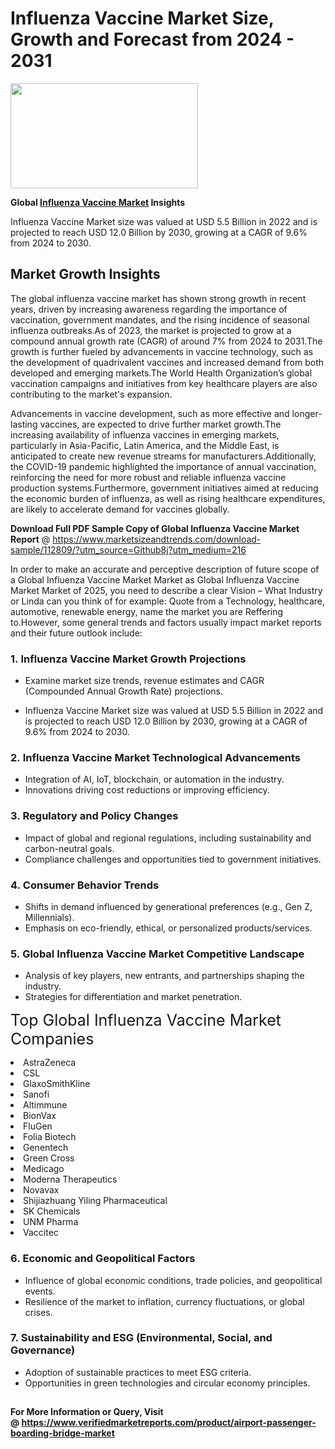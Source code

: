 <H1>Influenza Vaccine Market Size, Growth and Forecast from 2024 - 2031</H1><img class="aligncenter size-medium wp-image-584254" src="https://thirdeyenews.in/wp-content/uploads/2024/09/Global-Market-Research-300x168.jpeg" alt="" width="300" height="168" /><p><strong>Global&nbsp;<a href="https://www.marketsizeandtrends.com/download-sample/112809/?utm_source=Github8j?utm_medium=216">Influenza Vaccine Market</a> Insights</strong></p><p>Influenza Vaccine Market size was valued at USD 5.5 Billion in 2022 and is projected to reach USD 12.0 Billion by 2030, growing at a CAGR of 9.6% from 2024 to 2030.</p><p><h2>Market Growth Insights</h2> <p>The global influenza vaccine market has shown strong growth in recent years, driven by increasing awareness regarding the importance of vaccination, government mandates, and the rising incidence of seasonal influenza outbreaks.As of 2023, the market is projected to grow at a compound annual growth rate (CAGR) of around 7% from 2024 to 2031.The growth is further fueled by advancements in vaccine technology, such as the development of quadrivalent vaccines and increased demand from both developed and emerging markets.The World Health Organization’s global vaccination campaigns and initiatives from key healthcare players are also contributing to the market's expansion.</p> <p>Advancements in vaccine development, such as more effective and longer-lasting vaccines, are expected to drive further market growth.The increasing availability of influenza vaccines in emerging markets, particularly in Asia-Pacific, Latin America, and the Middle East, is anticipated to create new revenue streams for manufacturers.Additionally, the COVID-19 pandemic highlighted the importance of annual vaccination, reinforcing the need for more robust and reliable influenza vaccine production systems.Furthermore, government initiatives aimed at reducing the economic burden of influenza, as well as rising healthcare expenditures, are likely to accelerate demand for vaccines globally.</p> <p><span class=""><strong>Download Full PDF Sample Copy of Global Influenza Vaccine Market Report</strong> @ <a href="https://www.marketsizeandtrends.com/download-sample/112809/?utm_source=Github8j?utm_medium=216" target="_blank">https://www.marketsizeandtrends.com/download-sample/112809/?utm_source=Github8j?utm_medium=216</a></span></p><p>In order to make an accurate and perceptive description of future scope of a Global&nbsp;Influenza Vaccine Market Market as Global&nbsp;Influenza Vaccine Market Market of 2025, you need to describe a clear Vision &ndash; What Industry or Linda can you think of for example: Quote from a Technology, healthcare, automotive, renewable energy, name the market you are Reffering to.However, some general trends and factors usually impact market reports and their future outlook include:</p><h3>1.&nbsp;<strong>Influenza Vaccine Market Growth Projections</strong></h3><ul><li>Examine market size trends, revenue estimates and CAGR (Compounded Annual Growth Rate) projections.</li><li><p>Influenza Vaccine Market size was valued at USD 5.5 Billion in 2022 and is projected to reach USD 12.0 Billion by 2030, growing at a CAGR of 9.6% from 2024 to 2030.</p></li></ul><h3>2.&nbsp;<strong>Influenza Vaccine Market Technological Advancements</strong></h3><ul><li>Integration of AI, IoT, blockchain, or automation in the industry.</li><li>Innovations driving cost reductions or improving efficiency.</li></ul><h3>3.&nbsp;<strong>Regulatory and Policy Changes</strong></h3><ul><li>Impact of global and regional regulations, including sustainability and carbon-neutral goals.</li><li>Compliance challenges and opportunities tied to government initiatives.</li></ul><h3>4.&nbsp;<strong>Consumer Behavior Trends</strong></h3><ul><li>Shifts in demand influenced by generational preferences (e.g., Gen Z, Millennials).</li><li>Emphasis on eco-friendly, ethical, or personalized products/services.</li></ul><h3>5.&nbsp;<strong>Global Influenza Vaccine Market Competitive Landscape</strong></h3><ul><li>Analysis of key players, new entrants, and partnerships shaping the industry.</li><li>Strategies for differentiation and market penetration.</li></ul><p data-pm-slice="1 1 []"><span style="color: inherit; font-family: inherit; font-size: 25px;">Top Global Influenza Vaccine Market Companies</span></p><div class="" data-test-id=""><p><li>AstraZeneca</li><li> CSL</li><li> GlaxoSmithKline</li><li> Sanofi</li><li> Altimmune</li><li> BionVax</li><li> FluGen</li><li> Folia Biotech</li><li> Genentech</li><li> Green Cross</li><li> Medicago</li><li> Moderna Therapeutics</li><li> Novavax</li><li> Shijiazhuang Yiling Pharmaceutical</li><li> SK Chemicals</li><li> UNM Pharma</li><li> Vaccitec</li></p></div><h3>6.&nbsp;<strong>Economic and Geopolitical Factors</strong></h3><ul><li>Influence of global economic conditions, trade policies, and geopolitical events.</li><li>Resilience of the market to inflation, currency fluctuations, or global crises.</li></ul><h3>7.&nbsp;<strong>Sustainability and ESG (Environmental, Social, and Governance)</strong></h3><ul><li>Adoption of sustainable practices to meet ESG criteria.</li><li>Opportunities in green technologies and circular economy principles.</li></ul><h2><strong style="font-size: 14px;">For More Information or Query, Visit @&nbsp;</strong><a style="background-color: #ffffff; font-size: 14px;" href="https://www.marketsizeandtrends.com/report/influenza-vaccine-market/" target="_blank">https://www.verifiedmarketreports.com/product/airport-passenger-boarding-bridge-market</a></h2>